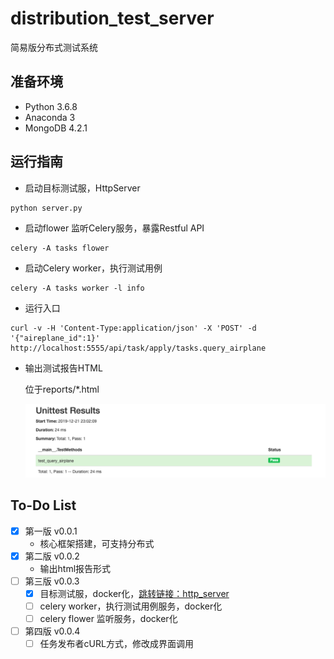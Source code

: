 # distribution_test_server
简易版分布式测试系统

## 准备环境

- Python 3.6.8 
- Anaconda 3
- MongoDB 4.2.1

## 运行指南
- 启动目标测试服，HttpServer

```
python server.py
```

- 启动flower 监听Celery服务，暴露Restful API

```
celery -A tasks flower
```

- 启动Celery worker，执行测试用例

```
celery -A tasks worker -l info
```

- 运行入口

```
curl -v -H 'Content-Type:application/json' -X 'POST' -d '{"aireplane_id":1}'  http://localhost:5555/api/task/apply/tasks.query_airplane
```

- 输出测试报告HTML

    位于reports/*.html

    ![](/reports/img/TestResults___main__.TestMethods_2019-12-21_23-02-09.png)

## To-Do List
- [x] 第一版 v0.0.1
  - 核心框架搭建，可支持分布式
- [x] 第二版 v0.0.2
  - 输出html报告形式
- [ ] 第三版 v0.0.3
  - [x] 目标测试服，docker化，[跳转链接：http_server](https://github.com/jptiancai/http_server)
  - [ ] celery worker，执行测试用例服务，docker化
  - [ ] celery flower 监听服务，docker化

- [ ] 第四版 v0.0.4
  - [ ] 任务发布者cURL方式，修改成界面调用

